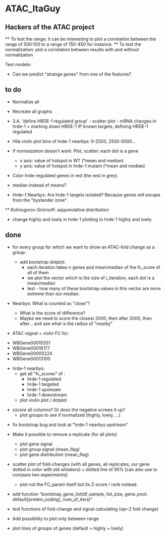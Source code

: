 # ATAC_ItaGuy
## Hackers of the ATAC project




** To test the range: it can be interesting to plot a correlation between the range of 500:100 to a range of 150-450 for instance. 
** To test the normalization: plot a correlation between results with and without normalization






Test models:
- Can we predict "strange genes" from one of the features?



## to do
- Normalize all

- Recreate all graphs

- 3.A. 'define HRDE-1 regulated group'  - scatter plot - mRNA changes in hrde-1 + marking down HRDE-1 IP known targets, defining HRDE-1 regulated

- Hila violin plot bins of hrde-1 nearbys: 0-2500, 2500-5000...

- If normaization doesn't work: Plot, scatter: each dot is a gene
    - x axis: value of hotspot in WT (*mean and median)
    - y axis: value of hotspot in hrde-1 mutant (*mean and median)
- Color hrde-regulated genes in red (the rest in grey).



- median instead of means?
- Hrde-1 Nearbys: Are hrde-1 targets isolated? Because genes will escape from the "bystander zone".

** Kolmogorov-Smirnoff: aqqumulative distribution

- change highly and lowly in hrde-1 plotting to hrde-1 highly and lowly




## done
- for every group for which we want to show an ATAC-fold change as a group:
    - add bootstrap dotplot:
        * each iteration takes n genes and mean/median of the fc_score of all of them
        * we plot the vector which is the size of i_iteration, each dot is a mean/median
        * test - how many of these bootstrap values in this vector are more extreme than our median.


- Nearbys: What is counted as "close"?
    * What is the score of difference?
    * Maybe we need to score the closest 2000, then after 2000, then after... and see what is the radius of "nearby" 


- ATAC-signal + violin FC for:
* WBGene00015351
* WBGene00016177
* WBGene00000224
* WBGene00013100


- hrde-1 nearbys:
    - get all "fc_scores" of :
        * hrde-1 regulated 
        * hrde-1 targeted
        * hrde-1 upstream
        * hrde-1 downstream
    - plot violin plot / dotplot

* zscore all columns? Or does the negative screws it up?
    * plot groups to see if normalized (highly, lowly, ...)

- fix bootstrap bug and look at "hrde-1 nearbys upstream"

- Make it possible to remove a replicate (for all plots)
    * plot gene signal
    * plot group signal (mean_flag)
    * plot gene distribution (mean_flag)

- scatter plot of fold-changes (with all genes, all replicates, our gene dotted in color with std whiskers) + dotted line of 95% [can also use to compare two experiments]
    - plot not the FC_param itself but its Z-score / rank instead.
- add function "bootstrap_gene_list(df_sample, list_size, gene_pool: default[protein_coding], num_of_iters)"
- test functions of fold-change and signal calculating (spr-2 fold change)
- Add possibility to plot only between range
- plot lines of groups of genes (default = highly + lowly)